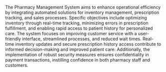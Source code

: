The Pharmacy Management System aims to enhance operational efficiency by integrating automated solutions for inventory management, prescription tracking, and sales processes. Specific objectives include optimizing inventory through real-time tracking, minimizing errors in prescription fulfillment, and enabling rapid access to patient history for personalized care. The system focuses on improving customer service with a user-friendly interface, streamlined processes, and reduced wait times. Real-time inventory updates and secure prescription history access contribute to informed decision-making and improved patient care. Additionally, the implementation of robust security measures ensures confidentiality in payment transactions, instilling confidence in both pharmacy staff and customers.
